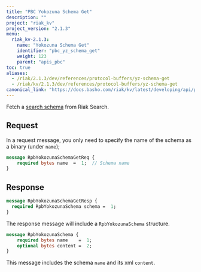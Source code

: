```yaml
---
title: "PBC Yokozuna Schema Get"
description: ""
project: "riak_kv"
project_version: "2.1.3"
menu:
  riak_kv-2.1.3:
    name: "Yokozuna Schema Get"
    identifier: "pbc_yz_schema_get"
    weight: 123
    parent: "apis_pbc"
toc: true
aliases:
  - /riak/2.1.3/dev/references/protocol-buffers/yz-schema-get
  - /riak/kv/2.1.3/dev/references/protocol-buffers/yz-schema-get
canonical_link: "https://docs.basho.com/riak/kv/latest/developing/api/protocol-buffers/yz-schema-get"
---
```


Fetch a [search schema](/riak/kv/2.1.3/developing/usage/search-schemas) from Riak Search.

## Request

In a request message, you only need to specify the name of the schema as
a binary (under `name`);

```protobuf
message RpbYokozunaSchemaGetReq {
    required bytes name  =  1;  // Schema name
}
```

## Response

```protobuf
message RpbYokozunaSchemaGetResp {
  required RpbYokozunaSchema schema =  1;
}
```

The response message will include a `RpbYokozunaSchema` structure.

```protobuf
message RpbYokozunaSchema {
    required bytes name    =  1;
    optional bytes content =  2;
}
```

This message includes the schema `name` and its xml `content`.
